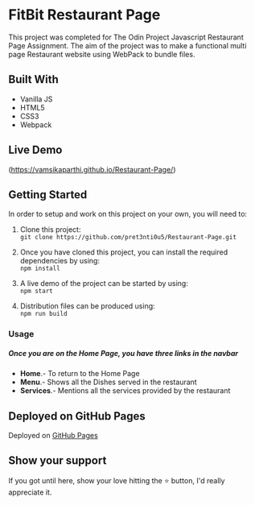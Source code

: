 # FitBit Restaurant Page

This project was completed for The Odin Project Javascript Restaurant Page Assignment. The aim of the project was to make a functional multi page Restaurant website using WebPack to bundle files.

## Built With 

- Vanilla JS
- HTML5
- CSS3
- Webpack

## Live Demo

(https://vamsikaparthi.github.io/Restaurant-Page/)


## Getting Started

In order to setup and work on this project on your own, you will need to:

1. Clone this project:  
`git clone https://github.com/pret3nti0u5/Restaurant-Page.git`

2. Once you have cloned this project, you can install the required dependencies by using:  
`npm install`

3. A live demo of the project can be started by using:  
`npm start`

4. Distribution files can be produced using:  
`npm run build`

### Usage

##### Once you are on the Home Page, you have three links in the navbar
- **Home**.- To return to the Home Page
- **Menu**.- Shows all the Dishes served in the restaurant
- **Services**.- Mentions all the services provided by the restaurant 

## Deployed on GitHub Pages

Deployed on [GitHub Pages](https://pages.github.com/)  


## Show your support

If you got until here, show your love hitting the ⭐️ button, I'd really appreciate it.
